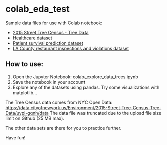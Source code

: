 # colab_eda_test
Sample data files for use with Colab notebook:

- [2015 Street Tree Census - Tree Data](https://data.cityofnewyork.us/Environment/2015-Street-Tree-Census-Tree-Data/uvpi-gqnh/data)
- [Healthcare dataset](https://www.kaggle.com/datasets/kanikakhera/healthcare-dataset)
- [Patient survival prediction dataset](https://www.kaggle.com/datasets/sadiaanzum/patient-survival-prediction-dataset?select=Dataset.csv)
- [LA County restaurant inspections and violations dataset](https://www.kaggle.com/datasets/meganrisdal/la-county-restaurant-inspections-and-violations?select=inspections.csv)

## How to use:
1) Open the Jupyter Notebook: colab_explore_data_trees.ipynb
2) Save the notebook in your account
3) Explore any of the datasets using pandas. Try some visualizations with matplotlib... 

The Tree Census data comes from NYC Open Data: 
https://data.cityofnewyork.us/Environment/2015-Street-Tree-Census-Tree-Data/uvpi-gqnh/data
The data file was truncated due to the upload file size limit on Github (25 MB max).

The other data sets are there for you to practice further.

Have fun!
